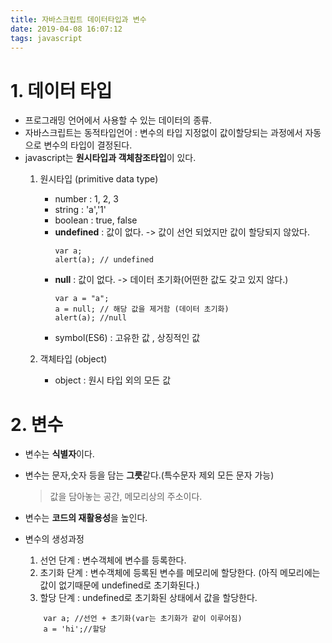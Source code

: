 ```yaml
---
title: 자바스크립트 데이터타입과 변수
date: 2019-04-08 16:07:12
tags: javascript
---
```


# 1. 데이터 타입

- 프로그래밍 언어에서 사용할 수 있는 데이터의 종류.
- 자바스크립트는 동적타입언어 : 변수의 타입 지정없이 값이할당되는 과정에서 자동으로 변수의 타입이 결정된다.
- javascript는 **원시타입과 객체참조타입**이 있다.
  1. 원시타입 (primitive data type)

     - number : 1, 2, 3
     - string : 'a','1'
     - boolean : true, false
     - **undefined** : 값이 없다. -> 값이 선언 되었지만 값이 할당되지 않았다.
       ```text
       var a;
       alert(a); // undefined
       ```
     - **null** : 값이 없다. -> 데이터 초기화(어떤한 값도 갖고 있지 않다.)
       ```text
       var a = "a";
       a = null; // 해당 값을 제거함 (데이터 초기화)
       alert(a); //null
       ```
     - symbol(ES6) : 고유한 값 , 상징적인 값

  2. 객체타입 (object)
     - object : 원시 타입 외의 모든 값

# 2. 변수

- 변수는 **식별자**이다.
- 변수는 문자,숫자 등을 담는 **그릇**같다.(특수문자 제외 모든 문자 가능)
  > 값을 담아놓는 공간, 메모리상의 주소이다.
- 변수는 **코드의 재활용성**을 높인다.

- 변수의 생성과정


    1. 선언 단계 : 변수객체에 변수를 등록한다.
    2. 초기화 단계 : 변수객체에 등록된 변수를 메모리에 할당한다. (아직 메모리에는 값이 없기때문에 undefined로 초기화된다.)
    2. 할당 단계 : undefined로 초기화된 상태에서 값을 할당한다.
    ```text
        var a; //선언 + 초기화(var는 초기화가 같이 이루어짐)
        a = 'hi';//할당
    ```

